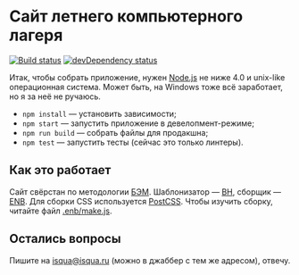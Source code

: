 # Сайт летнего компьютерного лагеря

[![Build status][travis-image]][travis-link]
[![devDependency status][devdeps-image]][devdeps-link]

Итак, чтобы собрать приложение, нужен [Node.js](https://nodejs.org/) не ниже 4.0 и unix-like операционная система. Может быть, на Windows тоже всё заработает, но я за неё не ручаюсь.

 * `npm install` — установить зависимости;
 * `npm start` — запустить приложение в девелопмент-режиме;
 * `npm run build` — собрать файлы для продакшна;
 * `npm test` — запустить тесты (сейчас это только линтеры).

## Как это работает

Сайт свёрстан по методологии [БЭМ](https://ru.bem.info/). Шаблонизатор — [BH](https://github.com/bem/bh), сборщик — [ENB](https://github.com/enb-make/enb). Для сборки CSS используется [PostCSS](https://github.com/postcss/postcss). Чтобы изучить сборку, читайте файл [.enb/make.js](.enb/make.js).

## Остались вопросы

Пишите на [isqua@isqua.ru](mailto:isqua@isqua.ru) (можно в джаббер с тем же адресом), отвечу.

[travis-image]: https://img.shields.io/travis/sicamp/sicamp.github.io.svg?style=flat-squared
[travis-link]: https://travis-ci.org/sicamp/sicamp.github.io
[devdeps-image]: https://img.shields.io/david/dev/sicamp/sicamp.github.io.svg?style=flat-squared
[devdeps-link]: https://david-dm.org/sicamp/sicamp.github.io#info=devDependencies
